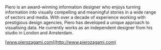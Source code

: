 Piero is an award-winning information designer who enjoys turning information into visually compelling and meaningful
stories in a wide range of sectors and media. With over a decade of experience working with prestigious design agencies,
Piero has developed a unique approach to visualising data. He currently works as an independent designer from his studio
in London and Amsterdam.

[www.pierozagami.com](http://www.pierozagami.com)
